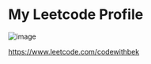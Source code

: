 # My Leetcode Profile
![image](https://github.com/codewithbek/LeetCode/assets/106092435/a9c0dc4e-fb3e-4c9a-8cc6-93f12b88dbe5)

https://www.leetcode.com/codewithbek
